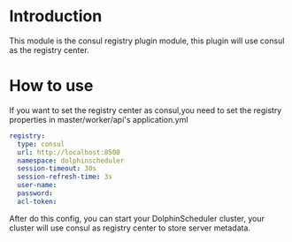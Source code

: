 # Introduction

This module is the consul registry plugin module, this plugin will use consul as the registry center.

# How to use

If you want to set the registry center as consul,you need to set the registry properties in master/worker/api's application.yml

```yaml
registry:
  type: consul
  url: http://localhost:8500
  namespace: dolphinscheduler
  session-timeout: 30s
  session-refresh-time: 3s
  user-name: 
  password:
  acl-token:
```

After do this config, you can start your DolphinScheduler cluster, your cluster will use consul as registry center to
store server metadata.
